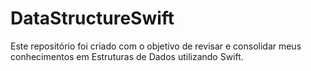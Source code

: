 # DataStructureSwift
Este repositório foi criado com o objetivo de revisar e consolidar meus conhecimentos em Estruturas de Dados utilizando Swift.
